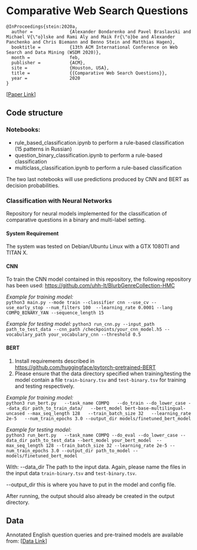 # Comparative Web Search Questions

	@InProceedings{stein:2020a,
	  author =              {Alexander Bondarenko and Pavel Braslavski and Michael V{\"o}lske and Rami Aly and Maik Fr{\"o}be and Alexander Panchenko and Chris Biemann and Benno Stein and Matthias Hagen},
	  booktitle =           {13th ACM International Conference on Web Search and Data Mining (WSDM 2020)},
	  month =               feb,
	  publisher =           {ACM},
	  site =                {Houston, USA},
	  title =               {{Comparative Web Search Questions}},
	  year =                2020
	}

[[Paper Link](https://webis.de/downloads/publications/papers/stein_2020a.pdf)]

## Code structure
### Notebooks:
- rule_based_classification.ipynb to perform a rule-based classification (15 patterns in Russian)
- question_binary_classification.ipynb to perform a rule-based classification
- multiclass_classification.ipynb to perform a rule-based classification

The two last notebooks will use predictions produced by CNN and BERT as decision probabilities.

### Classification with Neural Networks

Repository for neural models implemented for the classification of comparative questions in a binary and multi-label setting.

#### System Requirement

The system was tested on Debian/Ubuntu Linux with a GTX 1080TI and TITAN X.

#### CNN

To train the CNN model contained in this repository, the following repository has been used: https://github.com/uhh-lt/BlurbGenreCollection-HMC

*Example for training model:*  
`python3 main.py --mode train --classifier cnn --use_cv --use_early_stop --num_filters 100 
--learning_rate 0.0001 --lang COMPQ_BINARY_YAN --sequence_length 15`

*Example for testing model:*
`python3 run_cnn.py --input_path path_to_test_data --cnn_path /checkpoints/your_cnn_model.h5 --vocabulary_path your_vocabulary_cnn --threshold 0.5`

#### BERT

1. Install requirements described in https://github.com/huggingface/pytorch-pretrained-BERT
2. Please ensure that the data directory specified when training/testing the model contain a file `train-binary.tsv` and `test-binary.tsv` for training and testing respectively.

*Example for training model:*  
`python3 run_bert.py   --task_name COMPQ   --do_train --do_lower_case --data_dir path_to_train_data/   --bert_model bert-base-multilingual-uncased --max_seq_length 128   --train_batch_size 32   --learning_rate 2e-5   --num_train_epochs 3.0 --output_dir models/finetuned_bert_model`


*Example for testing model:*  
`python3 run_bert.py   --task_name COMPQ --do_eval --do_lower_case --data_dir path_to_test_data --bert_model your_bert_model 
--max_seq_length 128 --train_batch_size 32 --learning_rate 2e-5 --num_train_epochs 3.0 --output_dir path_to_model --models/finetuned_bert_model`

With:
--data_dir The path to the input data. Again, please name the files in the input data `train-binary.tsv` and `test-binary.tsv`.

--output_dir this is where you have to put in the model and config file.

After running, the output should also already be created in the output directory.


## Data
Annotated English question queries and pre-trained models are available from: [[Data Link](https://xxx)] 
